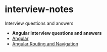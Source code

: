 # interview-notes

Interview questions and answers

- **Angular interview questions and answers**
- [Angular](https://github.com/sunilsoni/interview-notes/blob/main/angular/Angular.md)
- [Angular Routing and Navigation](https://github.com/sunilsoni/interview-notes/blob/main/angular/angular-routing.md#1-angular-routing-and-navigation)




